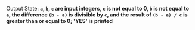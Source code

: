 Output State: **`a`, `b`, `c` are input integers, `c` is not equal to 0, `b` is not equal to `a`, the difference `(b - a)` is divisible by `c`, and the result of `(b - a) / c` is greater than or equal to 0; 'YES' is printed**